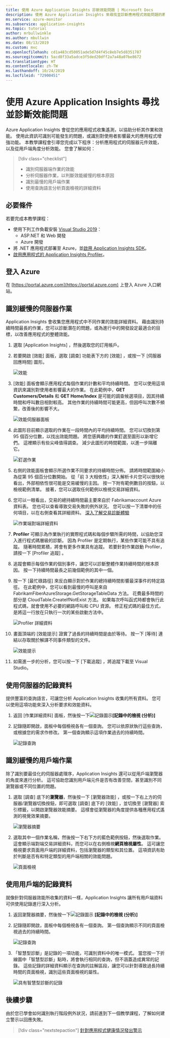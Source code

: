 ```yaml
---
title: 使用 Azure Application Insights 診斷效能問題 | Microsoft Docs
description: 使用 Azure Application Insights 來尋找並診斷應用程式效能問題的教學課程。
ms.service: azure-monitor
ms.subservice: application-insights
ms.topic: tutorial
author: mrbullwinkle
ms.author: mbullwin
ms.date: 08/13/2019
ms.custom: mvc
ms.openlocfilehash: cd1a483cd50051ade5d7d4f45c8eb7e5d8351787
ms.sourcegitcommit: 5acd8f33a5adce3f5ded20dff2a7a48a07be8672
ms.translationtype: HT
ms.contentlocale: zh-TW
ms.lasthandoff: 10/24/2019
ms.locfileid: "72900451"
---
```

# <a name="find-and-diagnose-performance-issues-with-azure-application-insights"></a>使用 Azure Application Insights 尋找並診斷效能問題

Azure Application Insights 會從您的應用程式收集遙測，以協助分析其作業和效能。  使用此資訊可識別可能發生的問題，或識別對使用者影響最大的應用程式增強功能。  本教學課程會引導您完成以下程序：分析應用程式的伺服器元件效能，以及從用戶端角度分析效能。  您會了解如何：

> [!div class="checklist"]
> * 識別伺服器端作業的效能
> * 分析伺服器作業，以判斷效能緩慢的根本原因
> * 識別最慢的用戶端作業
> * 使用查詢語言分析頁面檢視的詳細資料


## <a name="prerequisites"></a>必要條件

若要完成本教學課程：

- 使用下列工作負載安裝 [Visual Studio 2019](https://www.visualstudio.com/downloads/)：
    - ASP.NET 和 Web 開發
    - Azure 開發
- 將 .NET 應用程式部署至 Azure，並[啟用 Application Insights SDK](../../azure-monitor/app/asp-net.md)。
- [啟用應用程式的 Application Insights Profiler](../../azure-monitor/app/profiler.md#installation)。

## <a name="log-in-to-azure"></a>登入 Azure
在 [https://portal.azure.com](https://portal.azure.com) 上登入 Azure 入口網站。

## <a name="identify-slow-server-operations"></a>識別緩慢的伺服器作業
Application Insights 會收集您應用程式中不同作業的效能詳細資料。 藉由識別持續時間最長的作業，您可以診斷潛在的問題，或為進行中的開發設定最適合的目標，以改善應用程式的整體效能。

1. 選取 [Application Insights]  ，然後選取您的訂用帳戶。  
1. 若要開啟 [效能]  面板，選取 [調查]  功能表下方的 [效能]  ，或按一下 [伺服器回應時間]  圖形。

    ![效能](media/tutorial-performance/1-overview.png)

2. [效能]  面板會顯示應用程式每個作業的計數和平均持續時間。  您可以使用這項資訊來識別對使用者影響最大的作業。 在此範例中，**GET Customers/Details** 和 **GET Home/Index** 是可能的調查候選項目，因其持續時間和呼叫數目相對較高。  其他作業的持續時間可能更高，但因呼叫次數不頻繁，改善後的影響不大。  

    ![效能伺服器面板](media/tutorial-performance/2-server-operations.png)

3. 此圖形目前顯示選取的作業在一段時間內的平均持續時間。 您可以切換到第 95 個百分位數，以找出效能問題。 將您感興趣的作業釘選至圖形以新增它們。  這裡顯示有些尖峰值得調查。  減少此圖形的時間範圍，以進一步隔離它。

    ![釘選作業](media/tutorial-performance/3-server-operations-95th.png)

4.  右側的效能面板會顯示所選作業不同要求的持續時間分佈。  請將時間範圍縮小為從第 95 個百分位數開始。 從「前 3 大相依性」深入解析卡片您可以很快地看出，外部相依性很可能是交易緩慢的主因。  按一下附有範例數目的按鈕，以檢視範例清單。 接著，您可以選取任何範例以檢視交易詳細資料。

5.  您可以一眼看出，交易的總持續時間最主要來自於 Fabrikamaccount Azure 資料表。 您也可以查看導致交易失敗的例外狀況。 您可以按一下清單中的任何項目，以在右側查看其詳細資料。 [深入了解交易診斷體驗](../../azure-monitor/app/transaction-diagnostics.md)

    ![作業端對端詳細資料](media/tutorial-performance/4-end-to-end.png)
    

6.  **Profiler** 可顯示為作業執行的實際程式碼和每個步驟所需的時間，以協助您深入進行程式碼層級的診斷。 因為 Profiler 是定期執行，某些作業可能不具有追蹤。  隨著時間累積，將會有更多作業具有追蹤。  若要針對作業啟動 Profiler，請按一下 [Profiler 追蹤]  。
5.  追蹤會顯示每個作業的個別事件，讓您可以診斷整體作業持續時間的根本原因。  按一下持續時間最長之前幾個範例的其中一個。
6.  按一下 [最忙碌路徑]  來反白顯示對於作業的總持續時間影響最深事件的特定路徑。  在此範例中，您可以看到最慢的呼叫是來自 FabrikamFiberAzureStorage.GetStorageTableData  方法。 花費最多時間的部分是 CloudTable.CreateIfNotExist  方法。 如果每次呼叫函式時都會執行此程式碼，就會使用不必要的網路呼叫和 CPU 資源。 修正程式碼的最佳方式，是將這一行放在只執行一次的某些啟動方法中。

    ![Profiler 詳細資料](media/tutorial-performance/5-hot-path.png)

7.  畫面頂端的 [效能提示]  證實了過長的持續時間是由於等待。  按一下 [等待]  連結以存取關於解譯不同事件類型的文件。

    ![效能提示](media/tutorial-performance/6-perf-tip.png)

8.  如需進一步的分析，您可以按一下 [下載追蹤]  ，將追蹤下載至 Visual Studio。

## <a name="use-logs-data-for-server"></a>使用伺服器的記錄資料
 提供豐富的查詢語言，可讓您分析 Application Insights 收集的所有資料。 您可以使用這項功能來深入分析要求和效能資料。

1. 返回 [作業詳細資料] 面板，然後按一下![記錄圖示](media/tutorial-performance/app-viewinlogs-icon.png)**[記錄中的檢視 (分析)]**

2. 記錄隨即開啟，面板中每個檢視各有一個查詢。  您可以依原狀執行這些查詢，或根據您的需求作修改。  第一個查詢顯示這項作業過去的持續時間。

    ![記錄查詢](media/tutorial-performance/7-request-time-logs.png)


## <a name="identify-slow-client-operations"></a>識別緩慢的用戶端作業
除了識別要最佳化的伺服器處理序，Application Insights 還可以從用戶端瀏覽器的角度來進行分析。  這可協助您識別用戶端元件是否有改善空間，甚至識別不同瀏覽器或不同位置的問題。

1. 選取 [調查]  底下的**瀏覽器**，然後按一下 [瀏覽器效能]  ，或按一下右上方的伺服器/瀏覽器切換按鈕，即可選取 [調查]  底下的 [效能]  ，並切換至 [瀏覽器]  索引標籤，以開啟瀏覽器效能摘要。 這樣會從瀏覽器的角度提供各種應用程式遙測的視覺效果摘要。

    ![瀏覽器摘要](media/tutorial-performance/8-browser.png)

2. 選取其中一個作業名稱，然後按一下右下方的藍色範例按鈕，然後選取作業。 這會顯示端對端交易詳細資料，而您可以在右側檢視**網頁檢視屬性**。 這可讓您檢視要求頁面用戶端的詳細資料，包括瀏覽器的類型和其位置。 這項資訊有助於判斷是否有和特定類型的用戶端相關的效能問題。

    ![頁面檢視](media/tutorial-performance/9-page-view-properties.png)

## <a name="use-logs-data-for-client"></a>使用用戶端的記錄資料
就像針對伺服器效能所收集的資料一樣，Application Insights 讓所有用戶端資料可供使用記錄進行深入分析。

1. 返回瀏覽器摘要，然後按一下![記錄圖示](media/tutorial-performance/app-viewinlogs-icon.png) **[記錄中的檢視 (分析)]**

2. 記錄隨即開啟，面板中每個檢視各有一個查詢。 第一個查詢顯示不同的頁面檢視過去的持續時間。

    ![記錄查詢](media/tutorial-performance/10-page-view-logs.png)

3.  「智慧型診斷」是記錄的一項功能，可識別資料中的唯一模式。 當您按一下折線圖中「智慧型診斷」點時，將會執行相同的查詢，但不涵蓋造成異常的記錄。 這些記錄的詳細資料顯示在查詢的註解區段，讓您可以針對導致過長持續時間的頁面檢視，識別這些頁面檢視的屬性。

    ![具有智慧型診斷的記錄](media/tutorial-performance/11-page-view-logs-dsmart.png)


## <a name="next-steps"></a>後續步驟
由於您已學會如何識別執行階段例外狀況，請前進到下一個教學課程，了解如何建立警示以回應失敗。

> [!div class="nextstepaction"]
> [針對應用程式健康情況發出警示](../../azure-monitor/learn/tutorial-alert.md)
